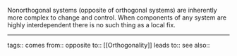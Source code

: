 Nonorthogonal systems (opposite of orthogonal systems) are inherently more complex to change and control. When components of any system are highly interdependent there is no such thing as a local fix.

***
tags:: 
comes from::
opposite to:: [[Orthogonality]]
leads to::
see also::

